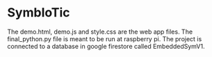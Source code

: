 # SymbIoTic
The demo.html, demo.js and style.css are the web app files.
The final_python.py file is meant to be run at raspberry pi.
The project is connected to a database in google firestore called EmbeddedSymV1.
